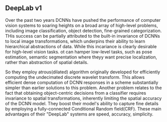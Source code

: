 ## DeepLab v1


Over the past two years DCNNs have pushed the performance of computer vision systems to soaring heights on a broad array of high-level problems, including image classification, object detection, fine-grained categorization. THis success can be partially attributed to the built-in invariance of DCNNs to local image transformations, which underpins their ability to learn hierarchical abstractions of data. While this incariance is clearly desirable for high-level vision tasks. ot can hamper low-level tasks, such as pose estimation, semantic segmentation where theyy want precise localization, rather than abstraction of spatial details.

So they employ atrous(dilated) algorithm originally developed for efficiently computing the undecimated discrete wavelet transform. This allows efficient dense computation of DCNN responses in a scheme substantially simpler than earlier solutions to this problem. Another problem relates to the fact that obtaining object-centric decisions from a classifier requires invariance to spatial transformations, inherently limiting the spatial accuracy of the DCNN model. They boost their model's ability to capture fine details by employing a fully-connected Conditional Random field(CRF). These main advantages of their "DeepLab" systems are speed, accuracy, simplicity.
